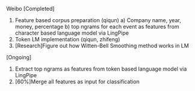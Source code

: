 Weibo
[Completed]
1. Feature based corpus preparation (qiqun)
	a) Company name, year, money, percentage
	b) top ngrams for each event as features from character based language model via LingPipe
2. Token LM implementation (qiqun, zhifeng)
3. [Research]Figure out how Witten-Bell Smoothing method works in LM

[Ongoing]
1. Extract top ngrams as features from token based language model via LingPipe
2. [60%]Merge all features as input for classification